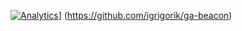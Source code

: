 [![Analytics](/UA-46899860-1/chromeskel_a/readme)](https://github.com/ig/UA-40969901-7/BeaconsTCE/TCE_ACT_01_170706)]
(https://github.com/igrigorik/ga-beacon)

